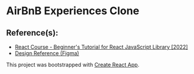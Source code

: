 # AirBnB Experiences Clone

## Reference(s):

- [React Course - Beginner's Tutorial for React JavaScript Library [2022]](https://www.youtube.com/watch?v=bMknfKXIFA8)
- [Design Reference (Figma)](https://www.figma.com/design/4YjrygFEXOcDp9AAnVFv7o/Airbnb-Experiences)

This project was bootstrapped with [Create React App](https://github.com/facebook/create-react-app).
